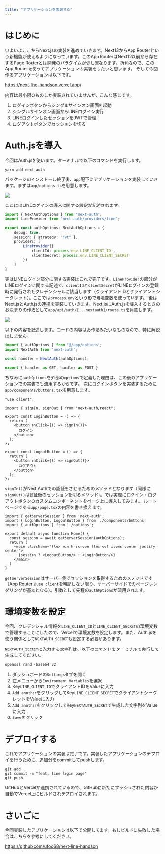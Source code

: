 ```yaml
---
title: "アプリケーションを実装する"
---
```


# はじめに

いよいよここからNext.jsの実装を進めていきます。Next13からApp Routerという新機能が使えるようになっています。このApp RouterはNext12以前から存在するPage Routerとは開発のパラダイムが少し異なります。折角なので、このApp Routerを使ってアプリケーションの実装をしたいと思います。
そして今回作るアプリケーションは以下です。

https://next-line-handson.vercel.app/

内容は最小限のものしか実装されていませんが、こんな感じです。

1. ログインボタンからシングルサインオン画面を起動
2. シングルサインオン画面からLINEログイン実行
3. LINEログインしたセッションをJWTで管理
4. ログアウトボタンでセッションを切る

# Auth.jsを導入

今回はAuth.jsを使います。ターミナルで以下のコマンドを実行します。

```
yarn add next-auth
```

パッケージのインストール終了後、`app`配下にアプリケーションを実装していきます。まずは`app/options.ts`を用意します。

![](https://storage.googleapis.com/zenn-user-upload/68940f752d8a-20231022.png)

ここにはLINEログインの導入に関する設定が記述されます。

```ts:app/options.ts
import { NextAuthOptions } from "next-auth";
import LineProvider from "next-auth/providers/line";

export const authOptions: NextAuthOptions = {
    debug: true,
    session: { strategy: "jwt" },
    providers: [
        LineProvider({
            clientId: process.env.LINE_CLIENT_ID!,
            clientSecret: process.env.LINE_CLIENT_SECRET!
        })
    ]
}
```

実はLINEログイン部分に関する実装はこれで完了です。`LineProvider`の部分がLINEログインに関する記述で、`clientId`と`clientSecret`がLINEログインの登録時に発行されたクレデンシャルに該当します（クライアントIDとクライアントシークレット）。ここでは`process.env`という形で環境変数を使っています。
後はNext.jsとAuth.jsの連携を実装していきます。Next.jsにAuth.jsを導入するときのお決まりの作法として`app/api/auth/[...nextauth]/route.ts`を用意します。

![](https://storage.googleapis.com/zenn-user-upload/ad7d75015a93-20231022.png)

以下の内容を記述します。コードの内容はお作法みたいなものなので、特に解説はしません。

```ts:app/api/auth/[...nextauth]/route.ts
import { authOptions } from "@/app/options";
import NextAuth from "next-auth";

const handler = NextAuth(authOptions);

export { handler as GET, handler as POST }
```

ちなみに`authOptions`を外部の`options`で定義した理由は、この後のアプリケーションでの実装でも流用するからです。
次にログインボタンを実装するために`app/components/buttons.tsx`を用意します。

```tsx:app/components/buttons.tsx
"use client";

import { signIn, signOut } from "next-auth/react";

export const LoginButton = () => {
  return (
    <button onClick={() => signIn()}>
      ログイン
    </button>
  );
};

export const LogoutButton = () => {
  return (
    <button onClick={() => signOut()}>
      ログアウト
    </button>
  );
};
```

`signIn()`がNext.Authでの認証をさせるためのメソッドとなります（同様に`signOut()`は認証後のセッションを切るメソッド）。では実際にログイン・ログアウトボタンのカスタムコンポーネントをページ上に導入してみます。
ルートページである`app/page.tsx`の内容を書き換えます。

```tsx:app/page.tsx
import { getServerSession } from 'next-auth';
import { LoginButton, LogoutButton } from './components/buttons'
import { authOptions } from './options';

export default async function Home() {
  const session = await getServerSession(authOptions);
  return (
    <main className="flex min-h-screen flex-col items-center justify-center">
      {session ? <LogoutButton/> : <LoginButton/>}
    </main>
  )
}
```

`getServerSession`はサーバー側でセッションを取得するためのメソッドです（App Routerは`use client`を明記しない限り、サーバーサイドでのページレンダリングが基本となる）。引数として先程の`authOptions`が流用されます。

# 環境変数を設定

今回、クレデンシャル情報を`LINE_CLIENT_ID`と`LINE_CLIENT_SECRET`の環境変数で管理することにしたので、Vercelで環境変数を設定します。また、Auth.jsを使う関係として`NEXTAUTH_SECRET`も設定する必要があります。

`NEXTAUTH_SECRET`に入力する文字列は、以下のコマンドをターミナルで実行して生成してください。

```
openssl rand -base64 32
```

1. ダッシュボードの`Settings`タブを開く
2. 左メニューから`Environment Variables`を選択
3. Key`LINE_CLIENT_ID`でクライアントIDをValueに入力
4. `Add another`をクリックしてKey`LINE_CLIENT_SECRET`でクライアントシークレットをValueに入力
5. `Add another`をクリックしてKey`NEXTAUTH_SECRET`で生成した文字列をValueに入力
6. `Save`をクリック

# デプロイする

これでアプリケーションの実装は完了です。実装したアプリケーションのデプロイを行うために、追加分をcommitしてpushします。

```
git add .
git commit -m "feat: line login page"
git push
```

GitHubとVercelが連携されているので、GitHubに新たにプッシュされた内容が自動でVercel上にビルドされデプロイされます。

# さいごに

今回実装したアプリケーションは以下で公開してます。もしビルドに失敗した場合はこちらを参考にしてください。

https://github.com/ufoo68/next-line-handson